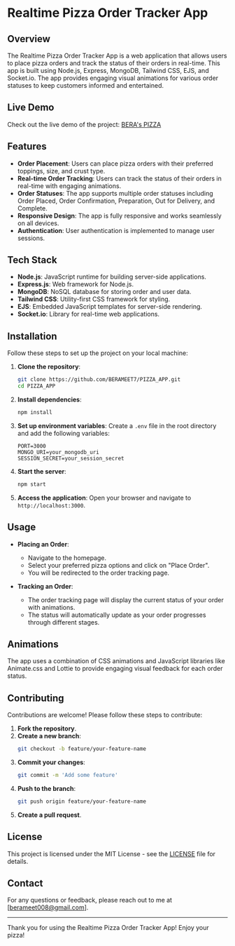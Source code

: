 # Realtime Pizza Order Tracker App

## Overview

The Realtime Pizza Order Tracker App is a web application that allows users to place pizza orders and track the status of their orders in real-time. This app is built using Node.js, Express, MongoDB, Tailwind CSS, EJS, and Socket.io. The app provides engaging visual animations for various order statuses to keep customers informed and entertained.

## Live Demo

Check out the live demo of the project: [BERA's PIZZA](https://beras-pizza.onrender.com)

## Features

- **Order Placement**: Users can place pizza orders with their preferred toppings, size, and crust type.
- **Real-time Order Tracking**: Users can track the status of their orders in real-time with engaging animations.
- **Order Statuses**: The app supports multiple order statuses including Order Placed, Order Confirmation, Preparation, Out for Delivery, and Complete.
- **Responsive Design**: The app is fully responsive and works seamlessly on all devices.
- **Authentication**: User authentication is implemented to manage user sessions.

## Tech Stack

- **Node.js**: JavaScript runtime for building server-side applications.
- **Express.js**: Web framework for Node.js.
- **MongoDB**: NoSQL database for storing order and user data.
- **Tailwind CSS**: Utility-first CSS framework for styling.
- **EJS**: Embedded JavaScript templates for server-side rendering.
- **Socket.io**: Library for real-time web applications.

## Installation

Follow these steps to set up the project on your local machine:

1. **Clone the repository**:
    ```sh
    git clone https://github.com/BERAMEET7/PIZZA_APP.git
    cd PIZZA_APP
    ```

2. **Install dependencies**:
    ```sh
    npm install
    ```

3. **Set up environment variables**:
    Create a `.env` file in the root directory and add the following variables:
    ```env
    PORT=3000
    MONGO_URI=your_mongodb_uri
    SESSION_SECRET=your_session_secret
    ```

4. **Start the server**:
    ```sh
    npm start
    ```

5. **Access the application**:
    Open your browser and navigate to `http://localhost:3000`.



## Usage

- **Placing an Order**:
  - Navigate to the homepage.
  - Select your preferred pizza options and click on "Place Order".
  - You will be redirected to the order tracking page.

- **Tracking an Order**:
  - The order tracking page will display the current status of your order with animations.
  - The status will automatically update as your order progresses through different stages.

## Animations

The app uses a combination of CSS animations and JavaScript libraries like Animate.css and Lottie to provide engaging visual feedback for each order status. 

## Contributing

Contributions are welcome! Please follow these steps to contribute:

1. **Fork the repository**.
2. **Create a new branch**:
    ```sh
    git checkout -b feature/your-feature-name
    ```
3. **Commit your changes**:
    ```sh
    git commit -m 'Add some feature'
    ```
4. **Push to the branch**:
    ```sh
    git push origin feature/your-feature-name
    ```
5. **Create a pull request**.

## License

This project is licensed under the MIT License - see the [LICENSE](LICENSE) file for details.

## Contact

For any questions or feedback, please reach out to me at [berameet008@gmail.com].

---

Thank you for using the Realtime Pizza Order Tracker App! Enjoy your pizza!


